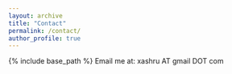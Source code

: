 ```yaml
---
layout: archive
title: "Contact"
permalink: /contact/
author_profile: true
---
```


{% include base_path %}
Email me at: xashru AT gmail DOT com  
